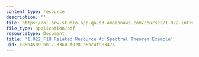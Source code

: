 ```yaml
---
content_type: resource
description: ''
file: https://ol-ocw-studio-app-qa.s3.amazonaws.com/courses/1-022-introduction-to-network-models-fall-2018/c85b4509bb173360f028a6bc4f983476_MIT1_022F18_RelatedResource4.pdf
file_type: application/pdf
resourcetype: Document
title: '1.022_F18 Related Resource 4: Spectral Theorem Example'
uid: c85b4509-bb17-3360-f028-a6bc4f983476
---
```

